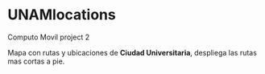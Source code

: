 # UNAMlocations
Computo Movil project 2


Mapa con rutas y ubicaciones de **Ciudad Universitaria**, despliega las rutas mas cortas a pie.
